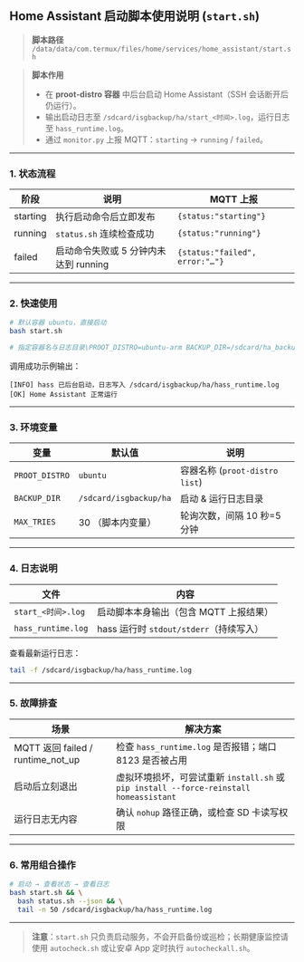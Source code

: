 ## Home Assistant 启动脚本使用说明 (`start.sh`)

> **脚本路径**
> `/data/data/com.termux/files/home/services/home_assistant/start.sh`

> **脚本作用**
>
> * 在 **proot‑distro 容器** 中后台启动 Home Assistant（SSH 会话断开后仍运行）。
> * 输出启动日志至 `/sdcard/isgbackup/ha/start_<时间>.log`，运行日志至 `hass_runtime.log`。
> * 通过 `monitor.py` 上报 MQTT：`starting` → `running` / `failed`。

---

### 1. 状态流程

| 阶段       | 说明                       | MQTT 上报                        |
| -------- | ------------------------ | ------------------------------ |
| starting | 执行启动命令后立即发布              | `{status:"starting"}`          |
| running  | `status.sh` 连续检查成功       | `{status:"running"}`           |
| failed   | 启动命令失败或 5 分钟内未达到 running | `{status:"failed", error:"…"}` |

---

### 2. 快速使用

```bash
# 默认容器 ubuntu，直接启动
bash start.sh

# 指定容器名与日志目录\PROOT_DISTRO=ubuntu-arm BACKUP_DIR=/sdcard/ha_backup bash start.sh
```

调用成功示例输出：

```
[INFO] hass 已后台启动，日志写入 /sdcard/isgbackup/ha/hass_runtime.log
[OK] Home Assistant 正常运行
```

---

### 3. 环境变量

| 变量             | 默认值                    | 说明                         |
| -------------- | ---------------------- | -------------------------- |
| `PROOT_DISTRO` | `ubuntu`               | 容器名称 (`proot-distro list`) |
| `BACKUP_DIR`   | `/sdcard/isgbackup/ha` | 启动 & 运行日志目录                |
| `MAX_TRIES`    | 30 （脚本内变量）             | 轮询次数，间隔 10 秒=5 分钟          |

---

### 4. 日志说明

| 文件                 | 内容                             |
| ------------------ | ------------------------------ |
| `start_<时间>.log`   | 启动脚本本身输出（包含 MQTT 上报结果）         |
| `hass_runtime.log` | hass 运行时 `stdout/stderr`（持续写入） |

查看最新运行日志：

```bash
tail -f /sdcard/isgbackup/ha/hass_runtime.log
```

---

### 5. 故障排查

| 场景                                | 解决方案                                                                      |
| --------------------------------- | ------------------------------------------------------------------------- |
| MQTT 返回 failed / runtime\_not\_up | 检查 `hass_runtime.log` 是否报错；端口 8123 是否被占用                                  |
| 启动后立刻退出                           | 虚拟环境损坏，可尝试重新 `install.sh` 或 `pip install --force-reinstall homeassistant` |
| 运行日志无内容                           | 确认 `nohup` 路径正确，或检查 SD 卡读写权限                                              |

---

### 6. 常用组合操作

```bash
# 启动 → 查看状态 → 查看日志
bash start.sh && \
  bash status.sh --json && \
  tail -n 50 /sdcard/isgbackup/ha/hass_runtime.log
```

---

> **注意**：`start.sh` 只负责启动服务，不会开启备份或巡检；长期健康监控请使用 `autocheck.sh` 或让安卓 App 定时执行 `autocheckall.sh`。
